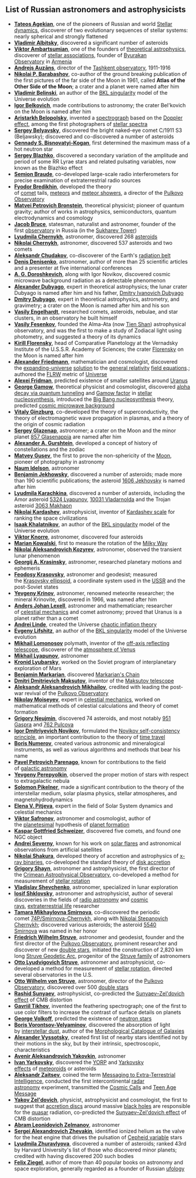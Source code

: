 <h2>List of Russian astronomers and astrophysicists </h2>


<div id="ember79" class="ember-view">
<div class="reader-article-content" dir="ltr">
<ul>
<li><a href="https://en.wikipedia.org/wiki/Tateos_Agekian" target="_blank" rel="nofollow noopener"><strong>Tateos Agekian</strong></a>, one of the pioneers of Russian and world&nbsp;<a href="https://en.wikipedia.org/wiki/Stellar_dynamics" target="_blank" rel="nofollow noopener">Stellar dynamics</a>, discoverer of two evolutionary sequences of stellar systems: nearly spherical and strongly flattened</li>
<li><a href="https://en.wikipedia.org/wiki/Vladimir_Albitsky" target="_blank" rel="nofollow noopener"><strong>Vladimir Albitsky</strong></a>, discovered a significant number of asteroids</li>
<li><a href="https://en.wikipedia.org/wiki/Viktor_Ambartsumian" target="_blank" rel="nofollow noopener"><strong>Viktor Ambartsumian</strong></a>, one of the founders of&nbsp;<a href="https://en.wikipedia.org/wiki/Theoretical_astrophysics" target="_blank" rel="nofollow noopener">theoretical astrophysics</a>, discoverer of&nbsp;<a href="https://en.wikipedia.org/wiki/Stellar_associations" target="_blank" rel="nofollow noopener">stellar associations</a>, founder of&nbsp;<a href="https://en.wikipedia.org/wiki/Byurakan_Observatory" target="_blank" rel="nofollow noopener">Byurakan Observatory</a>&nbsp;in&nbsp;<a href="https://en.wikipedia.org/wiki/Armenia" target="_blank" rel="nofollow noopener">Armenia</a></li>
<li><a href="https://en.wikipedia.org/wiki/Andrejs_Auz%C4%81ns" target="_blank" rel="nofollow noopener"><strong>Andrejs Auzāns</strong></a>, director of the&nbsp;<a href="https://en.wikipedia.org/wiki/Tashkent" target="_blank" rel="nofollow noopener">Tashkent observatory</a>, 1911-1916</li>
<li><a href="https://en.wikipedia.org/wiki/Nikolai_P._Barabashov" target="_blank" rel="nofollow noopener"><strong>Nikolai P. Barabashov</strong></a>, co-author of the ground breaking publication of the first pictures of the far side of the Moon in 1961, called&nbsp;<strong>Atlas of the Other Side of the Moon</strong>; a crater and a planet were named after him</li>
<li><a href="https://en.wikipedia.org/wiki/Vladimir_Belinski" target="_blank" rel="nofollow noopener"><strong>Vladimir Belinski</strong></a>, an author of the&nbsp;<a href="https://en.wikipedia.org/wiki/BKL_singularity" target="_blank" rel="nofollow noopener">BKL singularity</a>&nbsp;model of the Universe evolution</li>
<li><a href="https://en.wikipedia.org/wiki/Igor_Belkovich" target="_blank" rel="nofollow noopener"><strong>Igor Belkovich</strong></a>, made contributions to astronomy; the crater Bel'kovich on the Moon is named after him</li>
<li><a href="https://en.wikipedia.org/wiki/Aristarkh_Belopolsky" target="_blank" rel="nofollow noopener"><strong>Aristarkh Belopolsky</strong></a>, invented a&nbsp;<a href="https://en.wikipedia.org/wiki/Spectrograph" target="_blank" rel="nofollow noopener">spectrograph</a>&nbsp;based on the&nbsp;<a href="https://en.wikipedia.org/wiki/Doppler_effect" target="_blank" rel="nofollow noopener">Doppler effect</a>, among the first photographers of&nbsp;<a href="https://en.wikipedia.org/wiki/Stellar_spectra" target="_blank" rel="nofollow noopener">stellar spectra</a></li>
<li><a href="https://en.wikipedia.org/wiki/Sergey_Belyavsky" target="_blank" rel="nofollow noopener"><strong>Sergey Belyavsky</strong></a>, discovered the bright naked-eye comet C/1911 S3 (Beljawsky); discovered and co-discovered a number of asteroids</li>
<li><a href="https://en.wikipedia.org/wiki/Gennady_S._Bisnovatyi-Kogan" target="_blank" rel="nofollow noopener"><strong>Gennady S. Bisnovatyi-Kogan</strong></a>, first determined the maximum mass of a hot neutron star</li>
<li><a href="https://en.wikipedia.org/wiki/Sergey_Blazhko" target="_blank" rel="nofollow noopener"><strong>Sergey Blazhko</strong></a>, discovered a secondary variation of the amplitude and period of some RR Lyrae stars and related pulsating variables, now known as the Blazhko effect</li>
<li><a href="https://en.wikipedia.org/wiki/Semion_Braude" target="_blank" rel="nofollow noopener"><strong>Semion Braude</strong></a>, co-developed large-scale radio interferometers for precise examination of extraterrestrial radio sources</li>
<li><a href="https://en.wikipedia.org/wiki/Fyodor_Bredikhin" target="_blank" rel="nofollow noopener"><strong>Fyodor Bredikhin</strong></a>, developed the theory of&nbsp;<a href="https://en.wikipedia.org/wiki/Comet" target="_blank" rel="nofollow noopener">comet</a>&nbsp;tails,&nbsp;<a href="https://en.wikipedia.org/wiki/Meteor" target="_blank" rel="nofollow noopener">meteors</a>&nbsp;and&nbsp;<a href="https://en.wikipedia.org/wiki/Meteor_shower" target="_blank" rel="nofollow noopener">meteor showers</a>, a director of the&nbsp;<a href="https://en.wikipedia.org/wiki/Pulkovo_Observatory" target="_blank" rel="nofollow noopener">Pulkovo Observatory</a></li>
<li><a href="https://en.wikipedia.org/wiki/Matvei_Petrovich_Bronstein" target="_blank" rel="nofollow noopener"><strong>Matvei Petrovich Bronstein</strong></a>, theoretical physicist; pioneer of quantum gravity; author of works in astrophysics, semiconductors, quantum electrodynamics and cosmology</li>
<li><a href="https://en.wikipedia.org/wiki/Jacob_Bruce" target="_blank" rel="nofollow noopener"><strong>Jacob Bruce</strong></a>, statesman, naturalist and astronomer, founder of the first&nbsp;<a href="https://en.wikipedia.org/wiki/Observatory" target="_blank" rel="nofollow noopener">observatory</a>&nbsp;in Russia (in the&nbsp;<a href="https://en.wikipedia.org/wiki/Sukharev_Tower" target="_blank" rel="nofollow noopener">Sukharev Tower</a>)</li>
<li><a href="https://en.wikipedia.org/wiki/Lyudmila_Chernykh" target="_blank" rel="nofollow noopener"><strong>Lyudmila Chernykh</strong></a>, astronomer, discovered 268&nbsp;<a href="https://en.wikipedia.org/wiki/Asteroid" target="_blank" rel="nofollow noopener">asteroids</a></li>
<li><a href="https://en.wikipedia.org/wiki/Nikolai_Chernykh" target="_blank" rel="nofollow noopener"><strong>Nikolai Chernykh</strong></a>, astronomer, discovered 537 asteroids and two comets</li>
<li><a href="https://en.wikipedia.org/wiki/Aleksandr_Chudakov" target="_blank" rel="nofollow noopener"><strong>Aleksandr Chudakov</strong></a>, co-discoverer of the Earth's&nbsp;<a href="https://en.wikipedia.org/wiki/Radiation_belt" target="_blank" rel="nofollow noopener">radiation belt</a></li>
<li><a href="https://en.wikipedia.org/wiki/Denis_Denisenko" target="_blank" rel="nofollow noopener"><strong>Denis Denisenko</strong></a>, astronomer, author of more than 25 scientific articles and a presenter at five international conferences</li>
<li><a href="https://en.wikipedia.org/wiki/A._G._Doroshkevich" target="_blank" rel="nofollow noopener"><strong>A. G. Doroshkevich</strong></a>, along with Igor Novikov, discovered cosmic microwave background radiation as a detectable phenomenon</li>
<li><a href="https://en.wikipedia.org/wiki/Alexander_Dubyago" target="_blank" rel="nofollow noopener"><strong>Alexander Dubyago</strong></a>, expert in theoretical astrophysics; the lunar crater Dubyago is named after him and his father,&nbsp;<a href="https://en.wikipedia.org/wiki/Dmitry_Ivanovich_Dubyago" target="_blank" rel="nofollow noopener">Dmitry Ivanovich Dubyago</a></li>
<li><a href="https://en.wikipedia.org/wiki/Dmitry_Dubyago" target="_blank" rel="nofollow noopener"><strong>Dmitry Dubyago</strong></a>, expert in theoretical astrophysics, astrometry, and gravimetry; a crater on the Moon is named after him and his son</li>
<li><a href="https://en.wikipedia.org/wiki/Vasily_Engelhardt" target="_blank" rel="nofollow noopener"><strong>Vasily Engelhardt</strong></a>, researched comets, asteroids, nebulae, and star clusters, in an observatory he built himself</li>
<li><a href="https://en.wikipedia.org/wiki/Vasily_Fesenkov" target="_blank" rel="nofollow noopener"><strong>Vasily Fesenkov</strong></a>, founded the Alma-Ata (now&nbsp;<a href="https://en.wikipedia.org/wiki/Tien_Shan_Astronomical_Observatory" target="_blank" rel="nofollow noopener">Tien Shan</a>) astrophysical observatory, and was the first to make a study of Zodiacal light using photometry, and suggested a theory of its dynamics</li>
<li><a href="https://en.wikipedia.org/wiki/Kirill_Florensky" target="_blank" rel="nofollow noopener"><strong>Kirill Florensky</strong></a>, head of Comparative Planetology at the Vernadsky Institute of the U.S.S.R. Academy of Sciences; the crater&nbsp;<a href="https://en.wikipedia.org/wiki/Florensky_(crater)" target="_blank" rel="nofollow noopener">Florensky</a>&nbsp;on the Moon is named after him</li>
<li><a href="https://en.wikipedia.org/wiki/Alexander_Friedmann" target="_blank" rel="nofollow noopener"><strong>Alexander Friedmann</strong></a>, mathematician and cosmologist, discovered the&nbsp;<a href="https://en.wikipedia.org/wiki/Metric_expansion_of_space" target="_blank" rel="nofollow noopener">expanding-universe</a>&nbsp;<a href="https://en.wikipedia.org/wiki/Friedmann_equations" target="_blank" rel="nofollow noopener">solution</a>&nbsp;to the&nbsp;<a href="https://en.wikipedia.org/wiki/General_relativity" target="_blank" rel="nofollow noopener">general relativity</a>&nbsp;<a href="https://en.wikipedia.org/wiki/Einstein_field_equations" target="_blank" rel="nofollow noopener">field equations</a>.; authored the&nbsp;<a href="https://en.wikipedia.org/wiki/FLRW" target="_blank" rel="nofollow noopener">FLRW</a>&nbsp;metric of&nbsp;<a href="https://en.wikipedia.org/wiki/Universe" target="_blank" rel="nofollow noopener">Universe</a></li>
<li><a href="https://en.wikipedia.org/wiki/Alexei_Fridman" target="_blank" rel="nofollow noopener"><strong>Alexei Fridman</strong></a>, predicted existence of smaller satellites around&nbsp;<a href="https://en.wikipedia.org/wiki/Uranus" target="_blank" rel="nofollow noopener">Uranus</a></li>
<li><a href="https://en.wikipedia.org/wiki/George_Gamow" target="_blank" rel="nofollow noopener"><strong>George Gamow</strong></a>, theoretical physicist and cosmologist, discovered&nbsp;<a href="https://en.wikipedia.org/wiki/Quantum_tunneling" target="_blank" rel="nofollow noopener">alpha decay via quantum tunneling</a>&nbsp;and&nbsp;<a href="https://en.wikipedia.org/wiki/Gamow_factor" target="_blank" rel="nofollow noopener">Gamow factor</a>&nbsp;in&nbsp;<a href="https://en.wikipedia.org/wiki/Stellar_nucleosynthesis" target="_blank" rel="nofollow noopener">stellar nucleosynthesis</a>, introduced the&nbsp;<a href="https://en.wikipedia.org/wiki/Big_Bang_nucleosynthesis" target="_blank" rel="nofollow noopener">Big Bang nucleosynthesis</a>&nbsp;theory, predicted&nbsp;<a href="https://en.wikipedia.org/wiki/Cosmic_microwave_background" target="_blank" rel="nofollow noopener">cosmic microwave background</a></li>
<li><a href="https://en.wikipedia.org/wiki/Vitaly_Ginzburg" target="_blank" rel="nofollow noopener"><strong>Vitaly Ginzburg</strong></a>, co-developed the theory of superconductivity, the theory of electromagnetic wave propagation in plasmas, and a theory of the origin of cosmic radiation</li>
<li><a href="https://en.wikipedia.org/wiki/Sergey_Glazenap" target="_blank" rel="nofollow noopener"><strong>Sergey Glazenap</strong></a>, astronomer; a crater on the Moon and the minor planet&nbsp;<a href="https://en.wikipedia.org/wiki/857_Glasenappia" target="_blank" rel="nofollow noopener">857 Glasenappia</a>&nbsp;are named after him</li>
<li><a href="https://en.wikipedia.org/wiki/Alexander_A._Gurshtein" target="_blank" rel="nofollow noopener"><strong>Alexander A. Gurshtein</strong></a>, developed a concept of history of constellations and the zodiac</li>
<li><a href="https://en.wikipedia.org/wiki/Matvey_Gusev" target="_blank" rel="nofollow noopener"><strong>Matvey Gusev</strong></a>, the first to prove the non-sphericity of the&nbsp;<a href="https://en.wikipedia.org/wiki/Moon" target="_blank" rel="nofollow noopener">Moon</a>, pioneer of photography in astronomy</li>
<li><a href="https://en.wikipedia.org/wiki/Naum_Idelson" target="_blank" rel="nofollow noopener"><strong>Naum Idelson</strong></a>, astronomer</li>
<li><a href="https://en.wikipedia.org/wiki/Benjamin_Jekhowsky" target="_blank" rel="nofollow noopener"><strong>Benjamin Jekhowsky</strong></a>, discovered a number of asteroids; made more than 190 scientific publications; the asteroid&nbsp;<a href="https://en.wikipedia.org/wiki/1606_Jekhovsky" target="_blank" rel="nofollow noopener">1606 Jekhovsky</a>&nbsp;is named after him</li>
<li><a href="https://en.wikipedia.org/wiki/Lyudmila_Karachkina" target="_blank" rel="nofollow noopener"><strong>Lyudmila Karachkina</strong></a>, discovered a number of asteroids, including the Amor asteroid&nbsp;<a href="https://en.wikipedia.org/wiki/5324_Lyapunov" target="_blank" rel="nofollow noopener">5324 Lyapunov</a>,&nbsp;<a href="https://en.wikipedia.org/wiki/10031_Vladarnolda" target="_blank" rel="nofollow noopener">10031 Vladarnolda</a>&nbsp;and the Trojan asteroid&nbsp;<a href="https://en.wikipedia.org/wiki/3063_Makhaon" target="_blank" rel="nofollow noopener">3063 Makhaon</a></li>
<li><a href="https://en.wikipedia.org/wiki/Nikolai_Kardashev" target="_blank" rel="nofollow noopener"><strong>Nikolai Kardashev</strong></a>, astrophysicist, inventor of&nbsp;<a href="https://en.wikipedia.org/wiki/Kardashev_scale" target="_blank" rel="nofollow noopener">Kardashev scale</a>&nbsp;for ranking the space civilizations</li>
<li><a href="https://en.wikipedia.org/wiki/Isaak_Khalatnikov" target="_blank" rel="nofollow noopener"><strong>Isaak Khalatnikov</strong></a>, an author of the&nbsp;<a href="https://en.wikipedia.org/wiki/BKL_singularity" target="_blank" rel="nofollow noopener">BKL singularity</a>&nbsp;model of the Universe evolution</li>
<li><a href="https://en.wikipedia.org/wiki/Viktor_Knorre" target="_blank" rel="nofollow noopener"><strong>Viktor Knorre</strong></a>, astronomer, discovered four asteroids</li>
<li><a href="https://en.wikipedia.org/wiki/Marian_Kowalski" target="_blank" rel="nofollow noopener"><strong>Marian Kowalski</strong></a>, first to measure the rotation of the&nbsp;<a href="https://en.wikipedia.org/wiki/Milky_Way" target="_blank" rel="nofollow noopener">Milky Way</a></li>
<li><a href="https://en.wikipedia.org/wiki/Nikolai_Aleksandrovich_Kozyrev" target="_blank" rel="nofollow noopener"><strong>Nikolai Aleksandrovich Kozyrev</strong></a>, astronomer, observed the transient lunar phenomenon</li>
<li><a href="https://en.wikipedia.org/wiki/Georgij_A._Krasinsky" target="_blank" rel="nofollow noopener"><strong>Georgij A. Krasinsky</strong></a>, astronomer, researched planetary motions and ephemeris</li>
<li><a href="https://en.wikipedia.org/wiki/Feodosy_Krasovsky" target="_blank" rel="nofollow noopener"><strong>Feodosy Krasovsky</strong></a>, astronomer and geodesist; measured the&nbsp;<a href="https://en.wikipedia.org/wiki/Krasovsky_ellipsoid" target="_blank" rel="nofollow noopener">Krasovsky ellipsoid</a>, a coordinate system used in the&nbsp;<a href="https://en.wikipedia.org/wiki/USSR" target="_blank" rel="nofollow noopener">USSR</a>&nbsp;and the post-Soviet states</li>
<li><a href="https://en.wikipedia.org/wiki/Yevgeny_Krinov" target="_blank" rel="nofollow noopener"><strong>Yevgeny Krinov</strong></a>, astronomer, renowned meteorite researcher; the mineral Krinovite, discovered in 1966, was named after him</li>
<li><a href="https://en.wikipedia.org/wiki/Anders_Johan_Lexell" target="_blank" rel="nofollow noopener"><strong>Anders Johan Lexell</strong></a>, astronomer and mathematician; researcher of&nbsp;<a href="https://en.wikipedia.org/wiki/Celestial_mechanics" target="_blank" rel="nofollow noopener">celestial mechanics</a>&nbsp;and comet astronomy; proved that Uranus is a planet rather than a comet</li>
<li><a href="https://en.wikipedia.org/wiki/Andrei_Linde" target="_blank" rel="nofollow noopener"><strong>Andrei Linde</strong></a>, created the Universe&nbsp;<a href="https://en.wikipedia.org/wiki/Chaotic_inflation_theory" target="_blank" rel="nofollow noopener">chaotic inflation theory</a></li>
<li><a href="https://en.wikipedia.org/wiki/Evgeny_Lifshitz" target="_blank" rel="nofollow noopener"><strong>Evgeny Lifshitz</strong></a>, an author of the&nbsp;<a href="https://en.wikipedia.org/wiki/BKL_singularity" target="_blank" rel="nofollow noopener">BKL singularity</a>&nbsp;model of the Universe evolution</li>
<li><a href="https://en.wikipedia.org/wiki/Mikhail_Lomonosov" target="_blank" rel="nofollow noopener"><strong>Mikhail Lomonosov</strong></a>&nbsp;polymath, inventor of the&nbsp;<a href="https://en.wikipedia.org/wiki/Reflecting_telescope#Off-axis_designs" target="_blank" rel="nofollow noopener">off-axis reflecting telescope</a>, discoverer of the&nbsp;<a href="https://en.wikipedia.org/wiki/Atmosphere_of_Venus" target="_blank" rel="nofollow noopener">atmosphere of Venus</a></li>
<li><a href="https://en.wikipedia.org/wiki/Mikhail_Lyapunov" target="_blank" rel="nofollow noopener"><strong>Mikhail Lyapunov</strong></a>, astronomer</li>
<li><a href="https://en.wikipedia.org/wiki/Kronid_Lyubarsky" target="_blank" rel="nofollow noopener"><strong>Kronid Lyubarsky</strong></a>, worked on the Soviet program of interplanetary exploration of Mars</li>
<li><a href="https://en.wikipedia.org/wiki/Benjamin_Markarian" target="_blank" rel="nofollow noopener"><strong>Benjamin Markarian</strong></a>, discovered&nbsp;<a href="https://en.wikipedia.org/wiki/Markarian%27s_Chain" target="_blank" rel="nofollow noopener">Markarian's Chain</a></li>
<li><a href="https://en.wikipedia.org/wiki/Dmitri_Dmitrievich_Maksutov" target="_blank" rel="nofollow noopener"><strong>Dmitri Dmitrievich Maksutov</strong></a>, inventor of the&nbsp;<a href="https://en.wikipedia.org/wiki/Maksutov_telescope" target="_blank" rel="nofollow noopener">Maksutov telescope</a></li>
<li><a href="https://en.wikipedia.org/wiki/Aleksandr_Aleksandrovich_Mikhailov" target="_blank" rel="nofollow noopener"><strong>Aleksandr Aleksandrovich Mikhailov</strong></a>, credited with leading the post-war revival of the&nbsp;<a href="https://en.wikipedia.org/wiki/Pulkovo_Observatory" target="_blank" rel="nofollow noopener">Pulkovo Observatory</a></li>
<li><a href="https://en.wikipedia.org/wiki/Nikolay_Moiseyev" target="_blank" rel="nofollow noopener"><strong>Nikolay Moiseyev</strong></a>, expert in&nbsp;<a href="https://en.wikipedia.org/wiki/Celestial_mechanics" target="_blank" rel="nofollow noopener">celestial mechanics</a>, worked on mathematical methods of celestial calculations and theory of comet formation</li>
<li><a href="https://en.wikipedia.org/wiki/Grigory_Neujmin" target="_blank" rel="nofollow noopener"><strong>Grigory Neujmin</strong></a>, discovered 74 asteroids, and most notably&nbsp;<a href="https://en.wikipedia.org/wiki/951_Gaspra" target="_blank" rel="nofollow noopener">951 Gaspra</a>&nbsp;and&nbsp;<a href="https://en.wikipedia.org/wiki/762_Pulcova" target="_blank" rel="nofollow noopener">762 Pulcova</a></li>
<li><a href="https://en.wikipedia.org/wiki/Igor_Dmitriyevich_Novikov" target="_blank" rel="nofollow noopener"><strong>Igor Dmitriyevich Novikov</strong></a>, formulated the&nbsp;<a href="https://en.wikipedia.org/wiki/Novikov_self-consistency_principle" target="_blank" rel="nofollow noopener">Novikov self-consistency principle</a>, an important contribution to the theory of&nbsp;<a href="https://en.wikipedia.org/wiki/Time_travel" target="_blank" rel="nofollow noopener">time travel</a></li>
<li><a href="https://en.wikipedia.org/wiki/Boris_Numerov" target="_blank" rel="nofollow noopener"><strong>Boris Numerov</strong></a>, created various astronomic and mineralogical instruments, as well as various algorithms and methods that bear his name</li>
<li><a href="https://en.wikipedia.org/wiki/Pavel_Petrovich_Parenago" target="_blank" rel="nofollow noopener"><strong>Pavel Petrovich Parenago</strong></a>, known for contributions to the field of&nbsp;<a href="https://en.wikipedia.org/wiki/Galactic_astronomy" target="_blank" rel="nofollow noopener">galactic astronomy</a></li>
<li><a href="https://en.wikipedia.org/wiki/Yevgeny_Perepyolkin" target="_blank" rel="nofollow noopener"><strong>Yevgeny Perepyolkin</strong></a>, observed the proper motion of stars with respect to extragalactic nebula</li>
<li><a href="https://en.wikipedia.org/wiki/Solomon_Pikelner" target="_blank" rel="nofollow noopener"><strong>Solomon Pikelner</strong></a>, made a significant contribution to the theory of the interstellar medium, solar plasma physics, stellar atmospheres, and magnetohydrodynamics</li>
<li><a href="https://en.wikipedia.org/wiki/Elena_V._Pitjeva" target="_blank" rel="nofollow noopener"><strong>Elena V. Pitjeva</strong></a>, expert in the field of Solar System dynamics and celestial mechanics</li>
<li><a href="https://en.wikipedia.org/wiki/Viktor_Safronov" target="_blank" rel="nofollow noopener"><strong>Viktor Safronov</strong></a>, astronomer and cosmologist, author of the&nbsp;<a href="https://en.wikipedia.org/wiki/Planetesimal" target="_blank" rel="nofollow noopener">planetesimal</a>&nbsp;hypothesis of&nbsp;<a href="https://en.wikipedia.org/wiki/Planet_formation" target="_blank" rel="nofollow noopener">planet formation</a></li>
<li><a href="https://en.wikipedia.org/wiki/Kaspar_Gottfried_Schweizer" target="_blank" rel="nofollow noopener"><strong>Kaspar Gottfried Schweizer</strong></a>, discovered five comets, and found one NGC object</li>
<li><a href="https://en.wikipedia.org/wiki/Andrei_Severny" target="_blank" rel="nofollow noopener"><strong>Andrei Severny</strong></a>, known for his work on&nbsp;<a href="https://en.wikipedia.org/wiki/Solar_flares" target="_blank" rel="nofollow noopener">solar flares</a>&nbsp;and astronomical observations from artificial satellites</li>
<li><a href="https://en.wikipedia.org/wiki/Nikolai_Shakura" target="_blank" rel="nofollow noopener"><strong>Nikolai Shakura</strong></a>, developed theory of accretion and astrophysics of&nbsp;<a href="https://en.wikipedia.org/wiki/X-ray_binaries" target="_blank" rel="nofollow noopener">x-ray binaries</a>, co-developed the standard theory of&nbsp;<a href="https://en.wikipedia.org/wiki/Accretion_(astrophysics)" target="_blank" rel="nofollow noopener">disk accretion</a></li>
<li><a href="https://en.wikipedia.org/wiki/Grigory_Shayn" target="_blank" rel="nofollow noopener"><strong>Grigory Shayn</strong></a>, astronomer and astrophysicist, the first director of the&nbsp;<a href="https://en.wikipedia.org/wiki/Crimean_Astrophysical_Observatory" target="_blank" rel="nofollow noopener">Crimean Astrophysical Observatory</a>, co-developed a method for measurement of&nbsp;<a href="https://en.wikipedia.org/wiki/Stellar_rotation" target="_blank" rel="nofollow noopener">stellar rotation</a></li>
<li><a href="https://en.wikipedia.org/wiki/Vladislav_Shevchenko_(astronomer)" target="_blank" rel="nofollow noopener"><strong>Vladislav Shevchenko</strong></a>, astronomer, specialized in lunar exploration</li>
<li><a href="https://en.wikipedia.org/wiki/Iosif_Shklovsky" target="_blank" rel="nofollow noopener"><strong>Iosif Shklovsky</strong></a>, astronomer and astrophysicist, author of several discoveries in the fields of&nbsp;<a href="https://en.wikipedia.org/wiki/Radio_astronomy" target="_blank" rel="nofollow noopener">radio astronomy</a>&nbsp;and&nbsp;<a href="https://en.wikipedia.org/wiki/Cosmic_rays" target="_blank" rel="nofollow noopener">cosmic rays</a>,&nbsp;<a href="https://en.wikipedia.org/wiki/Extraterrestrial_life" target="_blank" rel="nofollow noopener">extraterrestrial life</a>&nbsp;researcher</li>
<li><a href="https://en.wikipedia.org/wiki/Tamara_Mikhaylovna_Smirnova" target="_blank" rel="nofollow noopener"><strong>Tamara Mikhaylovna Smirnova</strong></a>, co-discovered the periodic comet&nbsp;<a href="https://en.wikipedia.org/wiki/74P/Smirnova-Chernykh" target="_blank" rel="nofollow noopener">74P/Smirnova-Chernykh</a>, along with&nbsp;<a href="https://en.wikipedia.org/wiki/Nikolai_Stepanovich_Chernykh" target="_blank" rel="nofollow noopener">Nikolai Stepanovich Chernykh</a>; discovered various asteroids; the asteroid&nbsp;<a href="https://en.wikipedia.org/wiki/5540_Smirnova" target="_blank" rel="nofollow noopener">5540 Smirnova</a>&nbsp;was named in her honor</li>
<li><a href="https://en.wikipedia.org/wiki/Friedrich_Wilhelm_Struve" target="_blank" rel="nofollow noopener"><strong>Friedrich Wilhelm Struve</strong></a>, astronomer and geodesist, founder and the first director of the&nbsp;<a href="https://en.wikipedia.org/wiki/Pulkovo_Observatory" target="_blank" rel="nofollow noopener">Pulkovo Observatory</a>, prominent researcher and discoverer of new&nbsp;<a href="https://en.wikipedia.org/wiki/Double_stars" target="_blank" rel="nofollow noopener">double stars</a>, initiated the construction of 2,820&nbsp;km long&nbsp;<a href="https://en.wikipedia.org/wiki/Struve_Geodetic_Arc" target="_blank" rel="nofollow noopener">Struve Geodetic Arc</a>, progenitor of the&nbsp;<a href="https://en.wikipedia.org/wiki/Struve_family" target="_blank" rel="nofollow noopener">Struve family</a>&nbsp;of astronomers</li>
<li><a href="https://en.wikipedia.org/wiki/Otto_Lyudvigovich_Struve" target="_blank" rel="nofollow noopener"><strong>Otto Lyudvigovich Struve</strong></a>, astronomer and astrophysicist, co-developed a method for measurement of&nbsp;<a href="https://en.wikipedia.org/wiki/Stellar_rotation" target="_blank" rel="nofollow noopener">stellar rotation</a>, directed several observatories in the U.S.</li>
<li><a href="https://en.wikipedia.org/wiki/Otto_Wilhelm_von_Struve" target="_blank" rel="nofollow noopener"><strong>Otto Wilhelm von Struve</strong></a>, astronomer, director of the&nbsp;<a href="https://en.wikipedia.org/wiki/Pulkovo_Observatory" target="_blank" rel="nofollow noopener">Pulkovo Observatory</a>, discovered over 500&nbsp;<a href="https://en.wikipedia.org/wiki/Double_stars" target="_blank" rel="nofollow noopener">double stars</a></li>
<li><a href="https://en.wikipedia.org/wiki/Rashid_Sunyaev" target="_blank" rel="nofollow noopener"><strong>Rashid Sunyaev</strong></a>, astrophysicist, co-predicted the&nbsp;<a href="https://en.wikipedia.org/wiki/Sunyaev%E2%80%93Zel%27dovich_effect" target="_blank" rel="nofollow noopener">Sunyaev&ndash;Zel'dovich effect</a>&nbsp;of CMB distortion</li>
<li><a href="https://en.wikipedia.org/wiki/Gavriil_Adrianovich_Tikhov" target="_blank" rel="nofollow noopener"><strong>Gavriil Tikhov</strong></a>, invented the feathering spectrograph; one of the first to use color filters to increase the contrast of surface details on planets</li>
<li><a href="https://en.wikipedia.org/wiki/George_Volkoff" target="_blank" rel="nofollow noopener"><strong>George Volkoff</strong></a>, predicted the existence of&nbsp;<a href="https://en.wikipedia.org/wiki/Neutron_stars" target="_blank" rel="nofollow noopener">neutron stars</a></li>
<li><a href="https://en.wikipedia.org/wiki/Boris_Vorontsov-Velyaminov" target="_blank" rel="nofollow noopener"><strong>Boris Vorontsov-Velyaminov</strong></a>, discovered the absorption of light by&nbsp;<a href="https://en.wikipedia.org/wiki/Interstellar_dust" target="_blank" rel="nofollow noopener">interstellar dust</a>, author of the&nbsp;<a href="https://en.wikipedia.org/wiki/Morphological_Catalogue_of_Galaxies" target="_blank" rel="nofollow noopener">Morphological Catalogue of Galaxies</a></li>
<li><a href="https://en.wikipedia.org/wiki/Alexander_Vyssotsky" target="_blank" rel="nofollow noopener"><strong>Alexander Vyssotsky</strong></a>, created first list of nearby stars identified not by their motions in the sky, but by their intrinsic, spectroscopic, characteristics</li>
<li><a href="https://en.wikipedia.org/wiki/Avenir_Aleksandrovich_Yakovkin" target="_blank" rel="nofollow noopener"><strong>Avenir Aleksandrovich Yakovkin</strong></a>, astronomer</li>
<li><a href="https://en.wikipedia.org/wiki/Ivan_Yarkovsky" target="_blank" rel="nofollow noopener"><strong>Ivan Yarkovsky</strong></a>, discovered the&nbsp;<a href="https://en.wikipedia.org/wiki/Yarkovsky%E2%80%93O%27Keefe%E2%80%93Radzievskii%E2%80%93Paddack_effect" target="_blank" rel="nofollow noopener">YORP</a>&nbsp;and&nbsp;<a href="https://en.wikipedia.org/wiki/Yarkovsky_effect" target="_blank" rel="nofollow noopener">Yarkovsky effects</a>&nbsp;of&nbsp;<a href="https://en.wikipedia.org/wiki/Meteoroid" target="_blank" rel="nofollow noopener">meteoroids</a>&nbsp;or asteroids</li>
<li><a href="https://en.wikipedia.org/wiki/A.L._Zaitsev" target="_blank" rel="nofollow noopener"><strong>Aleksandr Zaitsev</strong></a>, coined the term&nbsp;<a href="https://en.wikipedia.org/wiki/Messaging_to_Extra-Terrestrial_Intelligence" target="_blank" rel="nofollow noopener">Messaging to Extra-Terrestrial Intelligence</a>, conducted the first intercontinental&nbsp;<a href="https://en.wikipedia.org/wiki/Radar_astronomy" target="_blank" rel="nofollow noopener">radar astronomy</a>&nbsp;experiment, transmitted the&nbsp;<a href="https://en.wikipedia.org/wiki/Cosmic_Call" target="_blank" rel="nofollow noopener">Cosmic Calls</a>&nbsp;and&nbsp;<a href="https://en.wikipedia.org/wiki/Teen_Age_Message" target="_blank" rel="nofollow noopener">Teen Age Message</a></li>
<li><a href="https://en.wikipedia.org/wiki/Yakov_Zel%27dovich" target="_blank" rel="nofollow noopener"><strong>Yakov Zel'dovich</strong></a>, physicist, astrophysicist and cosmologist, the first to suggest that&nbsp;<a href="https://en.wikipedia.org/wiki/Accretion_disc" target="_blank" rel="nofollow noopener">accretion discs</a>&nbsp;around massive&nbsp;<a href="https://en.wikipedia.org/wiki/Black_hole" target="_blank" rel="nofollow noopener">black holes</a>&nbsp;are responsible for the&nbsp;<a href="https://en.wikipedia.org/wiki/Quasar" target="_blank" rel="nofollow noopener">quasar</a>&nbsp;radiation, co-predicted the&nbsp;<a href="https://en.wikipedia.org/wiki/Sunyaev%E2%80%93Zel%27dovich_effect" target="_blank" rel="nofollow noopener">Sunyaev&ndash;Zel'dovich effect</a>&nbsp;of CMB distortion</li>
<li><a href="https://en.wikipedia.org/wiki/Abram_Leonidovich_Zelmanov" target="_blank" rel="nofollow noopener"><strong>Abram Leonidovich Zelmanov</strong></a>, astronomer</li>
<li><a href="https://en.wikipedia.org/wiki/Sergei_Alexandrovich_Zhevakin" target="_blank" rel="nofollow noopener"><strong>Sergei Alexandrovich Zhevakin</strong></a>, identified ionized helium as the valve for the heat engine that drives the pulsation of&nbsp;<a href="https://en.wikipedia.org/wiki/Cepheid_variable" target="_blank" rel="nofollow noopener">Cepheid variable</a>&nbsp;stars</li>
<li><a href="https://en.wikipedia.org/wiki/Lyudmila_Zhuravlyova" target="_blank" rel="nofollow noopener"><strong>Lyudmila Zhuravlyova</strong></a>, discovered a number of asteroids; ranked 43rd by Harvard University's list of those who discovered minor planets; credited with having discovered 200 such bodies</li>
<li><a href="https://en.wikipedia.org/wiki/Felix_Ziegel" target="_blank" rel="nofollow noopener"><strong>Felix Ziegel</strong></a>, author of more than 40 popular books on astronomy and space exploration, generally regarded as a founder of Russian&nbsp;<a href="https://en.wikipedia.org/wiki/Ufology" target="_blank" rel="nofollow noopener">ufology</a></li>
</ul>
</div>
</div>
<div class="reader-flag-content__wrapper mb4 clear-both" data-ember-action="" data-ember-action-80="80">&nbsp;</div>
